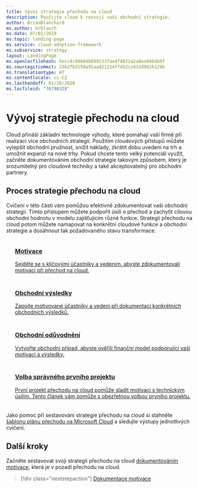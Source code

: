 ```yaml
---
title: Vývoj strategie přechodu na cloud
description: Použijte cloud k rozvoji vaší obchodní strategie.
author: BrianBlanchard
ms.author: brblanch
ms.date: 07/01/2019
ms.topic: landing-page
ms.service: cloud-adoption-framework
ms.subservice: strategy
layout: LandingPage
ms.openlocfilehash: 5ecc4c99604b6991337ae4f4022a2a8ee0464b0f
ms.sourcegitcommit: 2362fb3154a91aa421224ffdb2cc632d982b129b
ms.translationtype: HT
ms.contentlocale: cs-CZ
ms.lasthandoff: 01/28/2020
ms.locfileid: "76798328"
---
```

<!-- markdownlint-disable MD026 -->

# <a name="develop-a-cloud-adoption-strategy"></a>Vývoj strategie přechodu na cloud

Cloud přináší základní technologie výhody, které pomáhají vaší firmě při realizaci více obchodních strategií. Použitím cloudových přístupů můžete vylepšit obchodní pružnost, snížit náklady, zkrátit dobu uvedení na trh a umožnit expanzi na nové trhy. Pokud chcete tento velký potenciál využít, začněte dokumentováním obchodní strategie takovým způsobem, který je srozumitelný pro cloudové techniky a také akceptovatelný pro obchodní partnery.

## <a name="cloud-adoption-strategy-process"></a>Proces strategie přechodu na cloud

Cvičení v této části vám pomůžou efektivně zdokumentovat vaši obchodní strategii. Tímto přístupem můžete podpořit úsilí o přechod a zachytit cílovou obchodní hodnotu v modelu zajišťujícím různé funkce. Strategii přechodu na cloud potom můžete namapovat na konkrétní cloudové funkce a obchodní strategie a dosáhnout tak požadovaného stavu transformace.

<!--markdownlint-disable MD033 -->

<ul class="panelContent cardsF">
    <li style="display: flex; flex-direction: column;">
        <a href="./motivations.md">
            <div class="cardSize">
                <div class="cardPadding" style="padding-bottom:10px;">
                    <div class="card" style="padding-bottom:10px;">
                        <div class="cardImageOuter">
                            <div class="cardImage">
                                <img alt="" src="../_images/icons/1.png" data-linktype="external">
                            </div>
                        </div>
                        <div class="cardText" style="padding-left:0px;">
                            <h3>Motivace</h3>
Sejděte se s klíčovými účastníky a vedením, abyste zdokumentovali motivaci při přechod na cloud.
                        </div>
                    </div>
                </div>
            </div>
        </a>
    </li>
    <li style="display: flex; flex-direction: column;">
        <a href="./business-outcomes/index.md">
            <div class="cardSize">
                <div class="cardPadding" style="padding-bottom:10px;">
                    <div class="card" style="padding-bottom:10px;">
                        <div class="cardImageOuter">
                            <div class="cardImage">
                                <img alt="" src="../_images/icons/2.png" data-linktype="external">
                            </div>
                        </div>
                        <div class="cardText" style="padding-left:0px;">
                            <h3>Obchodní výsledky</h3>
Zapojte motivované účastníky a vedení při dokumentaci konkrétních obchodních výsledků.
                        </div>
                    </div>
                </div>
            </div>
        </a>
    </li>
    <li style="display: flex; flex-direction: column;">
        <a href="./cloud-migration-business-case.md">
            <div class="cardSize">
                <div class="cardPadding" style="padding-bottom:10px;">
                    <div class="card" style="padding-bottom:10px;">
                        <div class="cardImageOuter">
                            <div class="cardImage">
                                <img alt="" src="../_images/icons/3.png" data-linktype="external">
                            </div>
                        </div>
                        <div class="cardText" style="padding-left:0px;">
                            <h3>Obchodní odůvodnění</h3>
Vytvořte obchodní případ, abyste ověřili finanční model podporující vaši motivaci a výsledky.
                        </div>
                    </div>
                </div>
            </div>
        </a>
    </li>
    <li style="display: flex; flex-direction: column;">
        <a href="./first-adoption-project.md">
            <div class="cardSize">
                <div class="cardPadding" style="padding-bottom:10px;">
                    <div class="card" style="padding-bottom:10px;">
                        <div class="cardImageOuter">
                            <div class="cardImage">
                                <img alt="" src="../_images/icons/4.png" data-linktype="external">
                            </div>
                        </div>
                        <div class="cardText" style="padding-left:0px;">
                            <h3>Volba správného prvního projektu</h3>
První projekt přechodu na cloud pomůže sladit motivaci s technickým úsilím. Tento článek vám pomůže s obezřetnou volbou prvního projektu.
                        </div>
                    </div>
                </div>
            </div>
        </a>
    </li>
</ul>

Jako pomoc při sestavování strategie přechodu na cloud si stáhněte [šablonu plánu přechodu na Microsoft Cloud](https://archcenter.blob.core.windows.net/cdn/fusion/readiness/Microsoft-Cloud-Adoption-Framework-Strategy-and-Plan-Template.docx) a sledujte výstupy jednotlivých cvičení.

## <a name="next-steps"></a>Další kroky

Začněte sestavovat svoji strategii přechodu na cloud [dokumentováním motivace](./motivations.md), která je v pozadí přechodu na cloud.

> [!div class="nextstepaction"]
> [Dokumentace motivace](./motivations.md)
